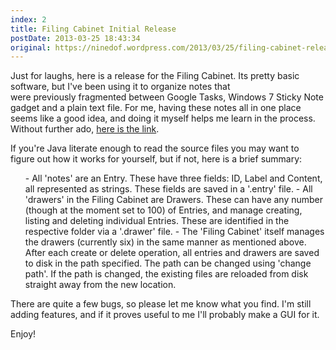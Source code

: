 ```yaml
---
index: 2
title: Filing Cabinet Initial Release
postDate: 2013-03-25 18:43:34
original: https://ninedof.wordpress.com/2013/03/25/filing-cabinet-release-v0-1/
---
```


Just for laughs, here is a release for the Filing Cabinet. Its pretty basic software, but I've been using it to organize notes that were previously fragmented between Google Tasks, Windows 7 Sticky Note gadget and a plain text file. For me, having these notes all in one place seems like a good idea, and doing it myself helps me learn in the process. Without further ado, [here is the link](https://www.dropbox.com/s/fn2z12rfd21qkcw/FilingCabinet%20release%200.1.zip).

If you're Java literate enough to read the source files you may want to figure out how it works for yourself, but if not, here is a brief summary:
<ol>
	- <span style="line-height:12px;">All 'notes' are an Entry. These have three fields: ID, Label and Content, all represented as strings. These fields are saved in a '.entry' file.</span>
	- All 'drawers' in the Filing Cabinet are Drawers. These can have any number (though at the moment set to 100) of Entries, and manage creating, listing and deleting individual Entries. These are identified in the respective folder via a '.drawer' file.
	- The 'Filing Cabinet' itself manages the drawers (currently six) in the same manner as mentioned above. After each create or delete operation, all entries and drawers are saved to disk in the path specified. The path can be changed using 'change path'. If the path is changed, the existing files are reloaded from disk straight away from the new location.
</ol>
There are quite a few bugs, so please let me know what you find. I'm still adding features, and if it proves useful to me I'll probably make a GUI for it.

Enjoy!
